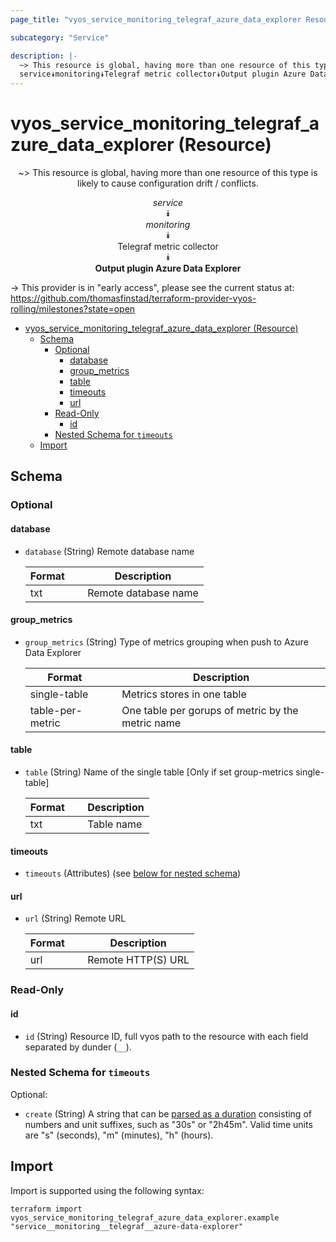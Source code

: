 ```yaml
---
page_title: "vyos_service_monitoring_telegraf_azure_data_explorer Resource - vyos"

subcategory: "Service"

description: |-
  ~> This resource is global, having more than one resource of this type is likely to cause configuration drift / conflicts.
  service⯯monitoring⯯Telegraf metric collector⯯Output plugin Azure Data Explorer
---
```


# vyos_service_monitoring_telegraf_azure_data_explorer (Resource)
<center>

~> This resource is global, having more than one resource of this type is likely to cause configuration drift / conflicts.

*service*  
⯯  
*monitoring*  
⯯  
Telegraf metric collector  
⯯  
**Output plugin Azure Data Explorer**


</center>

-> This provider is in "early access", please see the current status at: https://github.com/thomasfinstad/terraform-provider-vyos-rolling/milestones?state=open

<!--TOC-->

- [vyos_service_monitoring_telegraf_azure_data_explorer (Resource)](#vyos_service_monitoring_telegraf_azure_data_explorer-resource)
  - [Schema](#schema)
    - [Optional](#optional)
      - [database](#database)
      - [group_metrics](#group_metrics)
      - [table](#table)
      - [timeouts](#timeouts)
      - [url](#url)
    - [Read-Only](#read-only)
      - [id](#id)
    - [Nested Schema for `timeouts`](#nested-schema-for-timeouts)
  - [Import](#import)

<!--TOC-->

<!-- schema generated by tfplugindocs -->
## Schema

### Optional

#### database
- `database` (String) Remote database name

    |  Format  &emsp;|  Description           |
    |----------|------------------------|
    |  txt     &emsp;|  Remote database name  |
#### group_metrics
- `group_metrics` (String) Type of metrics grouping when push to Azure Data Explorer

    |  Format            &emsp;|  Description                                        |
    |--------------------|-----------------------------------------------------|
    |  single-table      &emsp;|  Metrics stores in one table                        |
    |  table-per-metric  &emsp;|  One table per gorups of metric by the metric name  |
#### table
- `table` (String) Name of the single table [Only if set group-metrics single-table]

    |  Format  &emsp;|  Description  |
    |----------|---------------|
    |  txt     &emsp;|  Table name   |
#### timeouts
- `timeouts` (Attributes) (see [below for nested schema](#nestedatt--timeouts))
#### url
- `url` (String) Remote URL

    |  Format  &emsp;|  Description         |
    |----------|----------------------|
    |  url     &emsp;|  Remote HTTP(S) URL  |

### Read-Only

#### id
- `id` (String) Resource ID, full vyos path to the resource with each field separated by dunder (`__`).

<a id="nestedatt--timeouts"></a>
### Nested Schema for `timeouts`

Optional:

- `create` (String) A string that can be [parsed as a duration](https://pkg.go.dev/time#ParseDuration) consisting of numbers and unit suffixes, such as &#34;30s&#34; or &#34;2h45m&#34;. Valid time units are &#34;s&#34; (seconds), &#34;m&#34; (minutes), &#34;h&#34; (hours).

## Import

Import is supported using the following syntax:

```shell
terraform import vyos_service_monitoring_telegraf_azure_data_explorer.example "service__monitoring__telegraf__azure-data-explorer"
```

